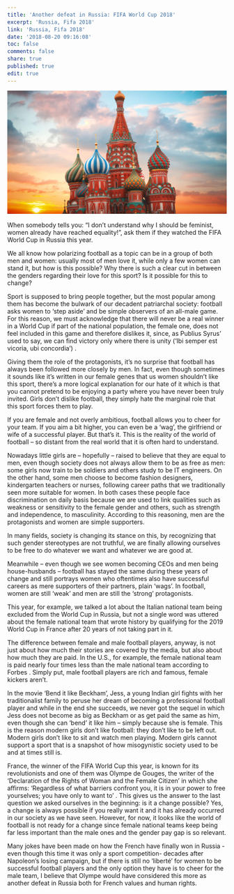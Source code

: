 ```yaml
---
title: 'Another defeat in Russia: FIFA World Cup 2018'
excerpt: 'Russia, Fifa 2018'
link: 'Russia, Fifa 2018'
date: '2018-08-20 09:16:08'
toc: false
comments: false
share: true
published: true
edit: true
---
```

![](/assets/images/moscow.jpg)

When somebody tells you: “I don’t understand why I should be feminist, women already have reached equality!”, ask them if they watched the FIFA World Cup in Russia this year.

We all know how polarizing football as a topic can be in a group of both men and women: usually most of men love it, while only a few women can stand it, but how is this possible? Why there is such a clear cut in between the genders regarding their love for this sport? Is it possible for this to change?



Sport is supposed to bring people together, but the most popular among them has become the bulwark of our decadent patriarchal society: football asks women to ‘step aside’ and be simple observers of an all-male game. For this reason, we must acknowledge that there will never be a real winner in a World Cup if part of the national population, the female one, does not feel included in this game and therefore dislikes it, since, as Publius Syrus’ used to say, we can find victory only where there is unity (‘Ibi semper est vicoria, ubi concordia’) . 



Giving them the role of the protagonists, it’s no surprise that football has always been followed more closely by men. In fact, even though sometimes it sounds like it’s written in our female genes that us women shouldn’t like this sport, there’s a more logical explanation for our hate of it which is that you cannot pretend to be enjoying a party where you have never been truly invited. Girls don’t dislike football, they simply hate the marginal role that this sport forces them to play. 

If you are female and not overly ambitious, football allows you to cheer for your team. If you aim a bit higher, you can even be a ‘wag’, the girlfriend or wife of a successful player. But that’s it. This is the reality of the world of football – so distant from the real world that it is often hard to understand.

Nowadays little girls are – hopefully – raised to believe that they are equal to men, even though society does not always allow them to be as free as men: some girls now train to be soldiers and others study to be IT engineers. On the other hand, some men choose to become fashion designers, kindergarten teachers or nurses, following career paths that we traditionally seen more suitable for women. In both cases these people face discrimination on daily basis because we are used to link qualities such as weakness or sensitivity to the female gender and others, such as strength and independence, to masculinity. According to this reasoning, men are the protagonists and women are simple supporters. 

In many fields, society is changing its stance on this, by recognizing that such gender stereotypes are not truthful, we are finally allowing ourselves to be free to do whatever we want and whatever we are good at. 

Meanwhile – even though we see women becoming CEOs and men being house-husbands – football has stayed the same during these years of change and still portrays women who oftentimes also have successful careers as mere supporters of their partners, plain ‘wags’. In football, women are still ‘weak’ and men are still the ‘strong’ protagonists.

This year, for example, we talked a lot about the Italian national team being excluded from the World Cup in Russia, but not a single word was uttered about the female national team that wrote history by qualifying for the 2019 World Cup in France after 20 years of not taking part in it. 

The difference between female and male football players, anyway, is not just about how much their stories are covered by the media, but also about how much they are paid. In the U.S., for example, the female national team is paid nearly four times less than the male national team according to Forbes . Simply put, male football players are rich and famous, female kickers aren’t.

In the movie ‘Bend it like Beckham’, Jess, a young Indian girl fights with her traditionalist family to peruse her dream of becoming a professional football player and while in the end she succeeds, we never got the sequel in which Jess does not become as big as Beckham or as get paid the same as him, even though she can ‘bend’ it like him – simply because she is female. This is the reason modern girls don’t like football: they don’t like to be left out. Modern girls don’t like to sit and watch men playing. Modern girls cannot support a sport that is a snapshot of how misogynistic society used to be and at times still is.





France, the winner of the FIFA World Cup this year, is known for its revolutionists and one of them was Olympe de Gouges, the writer of the ‘Declaration of the Rights of Woman and the Female Citizen’ in which she affirms: ‘Regardless of what barriers confront you, it is in your power to free yourselves; you have only to want to’ . This gives us the answer to the last question we asked ourselves in the beginning: is it a change possible? Yes, a change is always possible if you really want it and it has already occurred in our society as we have seen. However, for now, it looks like the world of football is not ready for a change since female national teams keep being far less important than the male ones and the gender pay gap is so relevant. 



Many jokes have been made on how the French have finally won in Russia -even though this time it was only a sport competition- decades after Napoleon’s losing campaign, but if there is still no ‘liberté’ for women to be successful football players and the only option they have is to cheer for the male team, I believe that Olympe would have considered this more as another defeat in Russia both for French values and human rights.
